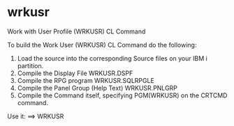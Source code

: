 # wrkusr
Work with User Profile (WRKUSR) CL Command

To build the Work User (WRKUSR) CL Command do the following:

<ol><li>Load the source into the corresponding Source files on your IBM i partition.</li>
<li>Compile the Display File WRKUSR.DSPF</li>
<li>Compile the RPG program WRKUSR.SQLRPGLE</li>
<li>Compile the Panel Group (Help Text) WRKUSR.PNLGRP</li>
<li>Compile the Command itself, specifying PGM(WRKUSR) on the CRTCMD command.</li></ol>

Use it:
   ==>  WRKUSR <enter>
  
